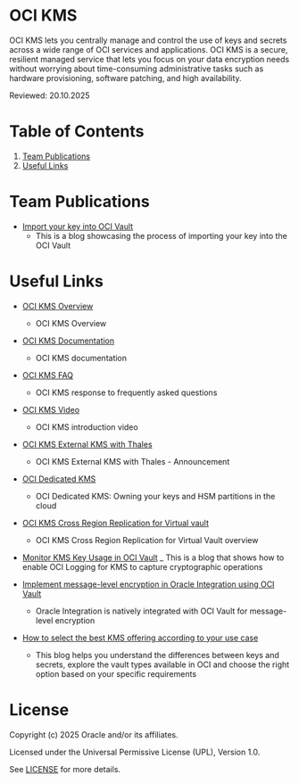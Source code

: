 # OCI KMS
 
OCI KMS lets you centrally manage and control the use of keys and secrets across a wide range of OCI services and applications. OCI KMS is a secure, resilient managed service that lets you focus on your data encryption needs without worrying about time-consuming administrative tasks such as hardware provisioning, software patching, and high availability.
 
Reviewed: 20.10.2025

# Table of Contents
 
1. [Team Publications](#team-publications)
2. [Useful Links](#useful-uinks)
  
 
# Team Publications
 
- [Import your key into OCI Vault](https://blogs.oracle.com/coretec/post/import-your-own-key-in-oci-vault-with-cloud-console-ui)
   - This is a blog showcasing the process of importing your key into the OCI Vault

 
# Useful Links
 
- [OCI KMS Overview](https://www.oracle.com/uk/security/cloud-security/key-management/)
    - OCI KMS Overview

- [OCI KMS Documentation](https://docs.cloud.oracle.com/en-us/iaas/Content/KeyManagement/Concepts/keyoverview.htm)
    - OCI KMS documentation

- [OCI KMS FAQ](https://www.oracle.com/uk/security/cloud-security/key-management/faq/)
    - OCI KMS response to frequently asked questions
  
- [OCI KMS Video](https://www.youtube.com/watch?v=MkM_fJbFjJg)
    - OCI KMS introduction video

- [OCI KMS External KMS with Thales](https://blogs.oracle.com/cloudsecurity/post/announcing-external-key-management-service-in-oci)
    - OCI KMS External KMS with Thales - Announcement
 
- [OCI Dedicated KMS](https://blogs.oracle.com/cloud-infrastructure/post/dedicated-kms-owning-keys-hsm-partitions-cloud)
    - OCI Dedicated KMS: Owning your keys and HSM partitions in the cloud

- [OCI KMS Cross Region Replication for Virtual vault](  https://blogs.oracle.com/cloud-infrastructure/post/kms-crossregion-replication-virtual-vault-ga)
    - OCI KMS Cross Region Replication for Virtual Vault overview
 
- [Monitor KMS Key Usage in OCI Vault](https://www.ateam-oracle.com/post/how-to-monitor-key-usage-in-oci-kms-enable-service-logs-for-data-plane-operations)
   _ This is a blog that shows how to enable OCI Logging for KMS to capture cryptographic operations

- [Implement message-level encryption in Oracle Integration using OCI Vault](https://docs.oracle.com/en/solutions/oic-message-level-encryption/index.html)
   - Oracle Integration is natively integrated with OCI Vault for message-level encryption
 
- [How to select the best KMS offering according to your use case](https://www.ateam-oracle.com/post/how-to-select-the-best-oci-vault-for-your-use-case)
   - This blog helps you understand the differences between keys and secrets, explore the vault types available in OCI and choose the right option based on your specific requirements
         
# License
 
Copyright (c) 2025 Oracle and/or its affiliates.
 
Licensed under the Universal Permissive License (UPL), Version 1.0.
 
See [LICENSE](https://github.com/oracle-devrel/technology-engineering/blob/main/LICENSE) for more details.
